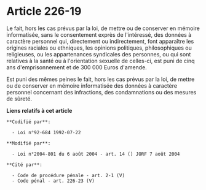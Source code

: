 # Article 226-19

Le fait, hors les cas prévus par la loi, de mettre ou de conserver en mémoire informatisée, sans le consentement exprès de
l'intéressé, des données à caractère personnel qui, directement ou indirectement, font apparaître les origines raciales ou
ethniques, les opinions politiques, philosophiques ou religieuses, ou les appartenances syndicales des personnes, ou qui sont
relatives à la santé ou à l'orientation sexuelle de celles-ci, est puni de cinq ans d'emprisonnement et de 300 000 Euros
d'amende.

Est puni des mêmes peines le fait, hors les cas prévus par la loi, de mettre ou de conserver en mémoire informatisée des
données à caractère personnel concernant des infractions, des condamnations ou des mesures de sûreté.

**Liens relatifs à cet article**

	**Codifié par**:

	  - Loi n°92-684 1992-07-22

	**Modifié par**:

	  - Loi n°2004-801 du 6 août 2004 - art. 14 () JORF 7 août 2004

	**Cité par**:

	  - Code de procédure pénale - art. 2-1 (V)
	  - Code pénal - art. 226-23 (V)

